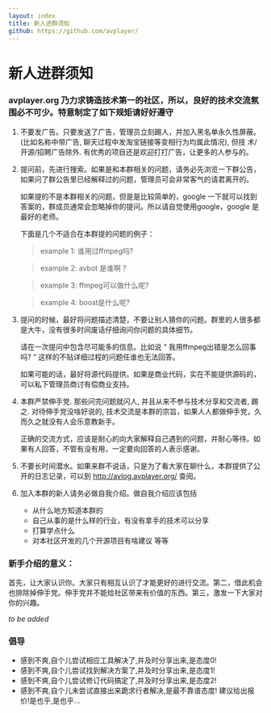 ```yaml
---
layout: index
title: 新人进群须知
github: https://github.com/avplayer/
---
```


新人进群须知
===
 
### avplayer.org 乃力求铸造技术第一的社区，所以，良好的技术交流氛围必不可少。特意制定了如下规矩请好好遵守
  
   
1. 不要发广告。只要发送了广告，管理员立刻踢人，并加入黑名单永久性屏蔽。(比如名称中带广告, 聊天过程中发淘宝链接等变相行为均属此情况), 但技   术/开源/招聘广告除外. 有优秀的项目还是欢迎打打广告，让更多的人参与的。
    
2. 提问前，先进行搜索。如果是和本群相关的问题，请务必先浏览一下群公告，如果问了群公告里已经解释过的问题，管理员可会非常客气的请君离开的。
	
	如果提的不是本群相关的问题，但是是比较简单的，google 一下就可以找到答案的，群成员通常会忽略掉你的提问。所以请自觉使用google，google 是最好的老师。

	下面是几个不适合在本群提的问题的例子：
		
	> example 1: 谁用过ffmpeg吗?

	> example 2: avbot 是谁啊？

	> example 3: ffmpeg可以做什么呢?
        
	> example 4: boost是什么呢?
	 
3. 提问的时候，最好将问题描述清楚，不要让别人猜你的问题。群里的人很多都是大牛，没有很多时间废话仔细询问你问题的具体细节。

	请在一次提问中包含尽可能多的信息。比如说 “ 我用ffmpeg出错是怎么回事吗? “ 这样的不贴详细过程的问题任谁也无法回答。

	如果可能的话，最好将源代码提供。如果是商业代码，实在不能提供源码的，可以私下管理员商讨有偿商业支持。

4. 本群严禁伸手党. 那些问完问题就闪人, 并且从来不参与技术分享和交流者, 踢之. 对待伸手党没啥好说的,
技术交流是本群的宗旨，如果人人都做伸手党，久而久之就没有人会乐意教新手。
	
	正确的交流方式，应该是耐心的向大家解释自己遇到的问题，并耐心等待。如果有人回答，不管有没有用，一定要向回答的人表示感谢。

5. 不要长时间潜水。如果来群不说话，只是为了看大家在聊什么，本群提供了公开的日志记录，可以到 http://avlog.avplayer.org/ 查阅。

6. 加入本群的新人请务必做自我介绍。做自我介绍应该包括
	- 从什么地方知道本群的
	- 自己从事的是什么样的行业，有没有拿手的技术可以分享
	- 打算学点什么
	- 对本社区开发的几个开源项目有啥建议
		等等


### 新手介绍的意义：
	
首先，让大家认识你。大家只有相互认识了才能更好的进行交流。第二，借此机会也排除掉伸手党。伸手党并不能给社区带来有价值的东西。第三，激发一下大家对你的兴趣。

	       
*to be added*

### 倡导

  * 感到不爽,自个儿尝试相应工具解决了,并及时分享出来,是态度0!
  * 感到不爽,自个儿尝试找到解决方案了,并及时分享出来,是态度1!
  * 感到不爽,自个儿尝试修订代码搞定了,并及时分享出来,是态度2!
  * 感到不爽,自个儿未尝试直接出来跪求行者解决,是最不靠谱态度! 建议给出报价!是也乎,是也乎...
